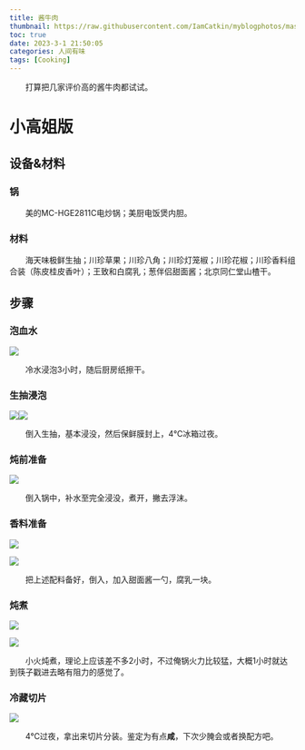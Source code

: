 ```yaml
---
title: 酱牛肉
thumbnail: https://raw.githubusercontent.com/IamCatkin/myblogphotos/master/%E9%85%B1%E7%89%9B%E8%82%89/IMG_1150.JPG
toc: true
date: 2023-3-1 21:50:05
categories: 人间有味
tags: [Cooking]
---
```


　　打算把几家评价高的酱牛肉都试试。

<!-- more -->

# 小高姐版

## 设备&材料

### 锅

　　美的MC-HGE2811C电炒锅；美厨电饭煲内胆。

### 材料

　　海天味极鲜生抽；川珍草果；川珍八角；川珍灯笼椒；川珍花椒；川珍香料组合装（陈皮桂皮香叶）；王致和白腐乳；葱伴侣甜面酱；北京同仁堂山楂干。

## 步骤

### 泡血水

![](https://raw.githubusercontent.com/IamCatkin/myblogphotos/master/%E9%85%B1%E7%89%9B%E8%82%89/IMG_1127.JPG)

　　冷水浸泡3小时，随后厨房纸擦干。

### 生抽浸泡

![](https://raw.githubusercontent.com/IamCatkin/myblogphotos/master/%E9%85%B1%E7%89%9B%E8%82%89/IMG_1137.JPG)![](https://raw.githubusercontent.com/IamCatkin/myblogphotos/master/%E9%85%B1%E7%89%9B%E8%82%89/IMG_1138.JPG)

　　倒入生抽，基本浸没，然后保鲜膜封上，4℃冰箱过夜。

### 炖前准备

![](https://raw.githubusercontent.com/IamCatkin/myblogphotos/master/%E9%85%B1%E7%89%9B%E8%82%89/IMG_1146.JPG)

　　倒入锅中，补水至完全浸没，煮开，撇去浮沫。

### 香料准备

![](https://raw.githubusercontent.com/IamCatkin/myblogphotos/master/%E9%85%B1%E7%89%9B%E8%82%89/IMG_1147.JPG)

![](https://raw.githubusercontent.com/IamCatkin/myblogphotos/master/%E9%85%B1%E7%89%9B%E8%82%89/IMG_1148.JPG)

　　把上述配料备好，倒入，加入甜面酱一勺，腐乳一块。

### 炖煮

![](https://raw.githubusercontent.com/IamCatkin/myblogphotos/master/%E9%85%B1%E7%89%9B%E8%82%89/IMG_1149.JPG)

![](https://raw.githubusercontent.com/IamCatkin/myblogphotos/master/%E9%85%B1%E7%89%9B%E8%82%89/IMG_1150.JPG)

　　小火炖煮，理论上应该差不多2小时，不过俺锅火力比较猛，大概1小时就达到筷子戳进去略有阻力的感觉了。

### 冷藏切片

![](https://raw.githubusercontent.com/IamCatkin/myblogphotos/master/%E9%85%B1%E7%89%9B%E8%82%89/IMG_1153.JPG)

　　4℃过夜，拿出来切片分装。鉴定为有点**咸**，下次少腌会或者换配方吧。
